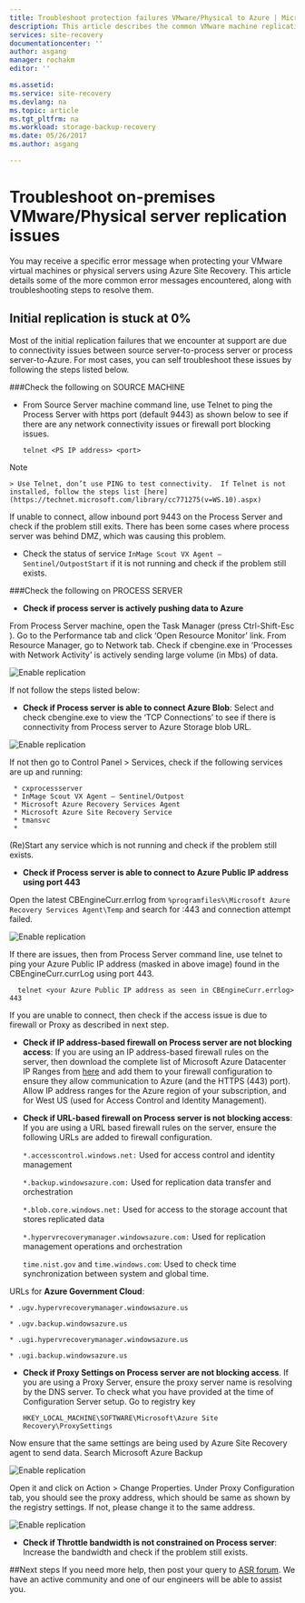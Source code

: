 ```yaml
---
title: Troubleshoot protection failures VMware/Physical to Azure | Microsoft Docs
description: This article describes the common VMware machine replication failures and how to troubleshoot them
services: site-recovery
documentationcenter: ''
author: asgang
manager: rochakm
editor: ''

ms.assetid: 
ms.service: site-recovery
ms.devlang: na
ms.topic: article
ms.tgt_pltfrm: na
ms.workload: storage-backup-recovery
ms.date: 05/26/2017
ms.author: asgang

---
```

# Troubleshoot on-premises VMware/Physical server replication issues
You may receive a specific error message when protecting your VMware virtual machines or physical servers using Azure Site Recovery. This article details some of the more common error messages encountered, along with troubleshooting steps to resolve them.


## Initial replication is stuck at 0%
Most of the initial replication failures that we encounter at support are due to connectivity issues between source server-to-process server or process server-to-Azure.
For most cases, you can self troubleshoot these issues by following the steps listed below.

###Check the following on SOURCE MACHINE
* From Source Server machine command line, use Telnet to ping the Process Server with https port (default 9443) as shown below to see if there are any network connectivity issues or firewall port blocking issues.
	 
	`telnet <PS IP address> <port>`
> [!NOTE]
	> Use Telnet, don’t use PING to test connectivity.  If Telnet is not installed, follow the steps list [here](https://technet.microsoft.com/library/cc771275(v=WS.10).aspx)

If unable to connect, allow inbound port 9443 on the Process Server and check if the problem still exits. There has been some cases where process server was behind DMZ, which was causing this problem.

* Check the status of service `InMage Scout VX Agent – Sentinel/OutpostStart` if it is not running and check if the problem still exists.   
 
###Check the following on PROCESS SERVER

* **Check if process server is actively pushing data to Azure** 

From Process Server machine, open the Task Manager (press Ctrl-Shift-Esc ). Go to the Performance tab and click ‘Open Resource Monitor’ link. From Resource Manager, go to Network tab. Check if cbengine.exe in ‘Processes with Network Activity’ is actively sending large volume (in Mbs) of data.

![Enable replication](./media/site-recovery-protection-common-errors/cbengine.png)

If not follow the steps listed below:

* **Check if Process server is able to connect Azure Blob**: Select and check cbengine.exe to view the ‘TCP Connections’ to see if there is connectivity from Process server to Azure Storage blob URL.

![Enable replication](./media/site-recovery-protection-common-errors/rmonitor.png)

If not then go to Control Panel > Services, check if the following services are up and running:

     * cxprocessserver
     * InMage Scout VX Agent – Sentinel/Outpost
     * Microsoft Azure Recovery Services Agent
     * Microsoft Azure Site Recovery Service
     * tmansvc
     * 
(Re)Start any service which is not running and check if the problem still exists.

* **Check if Process server is able to connect to Azure Public IP address using port 443**

Open the latest CBEngineCurr.errlog from `%programfiles%\Microsoft Azure Recovery Services Agent\Temp` and search for :443  and connection attempt failed.

![Enable replication](./media/site-recovery-protection-common-errors/logdetails1.png)

If there are issues, then from Process Server command line, use telnet to ping your Azure Public IP address (masked in above image) found in the CBEngineCurr.currLog using port 443.

      telnet <your Azure Public IP address as seen in CBEngineCurr.errlog>  443
If you are unable to connect, then check if the access issue is due to firewall or Proxy as described in next step.


* **Check if IP address-based firewall on Process server are not blocking access**: If you are using an IP address-based firewall rules on the server, then download the complete list of Microsoft Azure Datacenter IP Ranges from [here](https://www.microsoft.com/download/details.aspx?id=41653) and add them to your firewall configuration to ensure they allow communication to Azure (and the HTTPS (443) port).  Allow IP address ranges for the Azure region of your subscription, and for West US (used for Access Control and Identity Management).

* **Check if URL-based firewall on Process server is not blocking access**:  If you are using a URL based firewall rules on the server, ensure the following URLs are added to firewall configuration. 
     
  `*.accesscontrol.windows.net:` Used for access control and identity management

  `*.backup.windowsazure.com:` Used for replication data transfer and orchestration

  `*.blob.core.windows.net:` Used for access to the storage account that stores replicated data

  `*.hypervrecoverymanager.windowsazure.com:` Used for replication management operations and orchestration

  `time.nist.gov` and `time.windows.com`: Used to check time synchronization between system and global time.

URLs for **Azure Government Cloud**:

`* .ugv.hypervrecoverymanager.windowsazure.us`

`* .ugv.backup.windowsazure.us`

`* .ugi.hypervrecoverymanager.windowsazure.us`

`* .ugi.backup.windowsazure.us` 

* **Check if Proxy Settings on Process server are not blocking access**.  If you are using a Proxy Server, ensure the proxy server name is resolving by the DNS server.
To check what you have provided at the time of Configuration Server setup. Go to registry key

	`HKEY_LOCAL_MACHINE\SOFTWARE\Microsoft\Azure Site Recovery\ProxySettings`

Now ensure that the same settings are being used by Azure Site Recovery agent to send data.
Search Microsoft Azure  Backup 

![Enable replication](./media/site-recovery-protection-common-errors/mab.png)

Open it and click on Action > Change Properties. Under Proxy Configuration tab, you should see the proxy address, which should be same as shown by the registry settings. If not, please change it to the same address.

![Enable replication](./media/site-recovery-protection-common-errors/mabproxy.png)

* **Check if Throttle bandwidth is not constrained on Process server**:  Increase the bandwidth  and check if the problem still exists.

##Next steps
If you need more help, then post your query to [ASR forum](https://social.msdn.microsoft.com/Forums/azure/home?forum=hypervrecovmgr). We have an active community and one of our engineers will be able to assist you.
